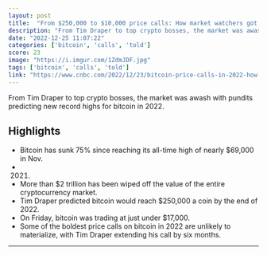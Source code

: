 ```yaml
---
layout: post
title:  "From $250,000 to $10,000 price calls: How market watchers got it wrong with bitcoin in 2022"
description: "From Tim Draper to top crypto bosses, the market was awash with pundits predicting new record highs for bitcoin in 2022."
date: "2022-12-25 11:07:22"
categories: ['bitcoin', 'calls', 'told']
score: 23
image: "https://i.imgur.com/1ZdmJDF.jpg"
tags: ['bitcoin', 'calls', 'told']
link: "https://www.cnbc.com/2022/12/23/bitcoin-price-calls-in-2022-how-the-market-got-it-wrong.html?utm_content=Intl&amp;utm_medium=Social&amp;utm_source=Twitter#Echobox=1671939808-1"
---
```


From Tim Draper to top crypto bosses, the market was awash with pundits predicting new record highs for bitcoin in 2022.

## Highlights

- Bitcoin has sunk 75% since reaching its all-time high of nearly $69,000 in Nov.
- 2021.
- More than $2 trillion has been wiped off the value of the entire cryptocurrency market.
- Tim Draper predicted bitcoin would reach $250,000 a coin by the end of 2022.
- On Friday, bitcoin was trading at just under $17,000.
- Some of the boldest price calls on bitcoin in 2022 are unlikely to materialize, with Tim Draper extending his call by six months.

---
